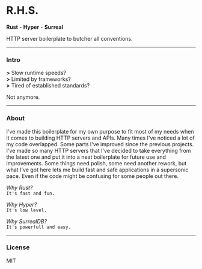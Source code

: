 # R.H.S.

**Rust** - **Hyper** - **Surreal**

HTTP server boilerplate to butcher all conventions.

___

### Intro
**>** Slow runtime speeds? <br>
**>** Limited by frameworks? <br>
**>** Tired of established standards? <br>

Not anymore.

___

### About
I've made this boilerplate for my own purpose to fit most of my needs when it comes to building HTTP servers and APIs.
Many times I've noticed a lot of my code overlapped. Some parts I've improved since the previous projects. I've made so many
HTTP servers that I've decided to take everything from the latest one and put it into a neat boilerplate for future use
and improvements. Some things need polish, some need another rework, but what I've got here lets me build fast and safe 
applications in a supersonic pace. Even if the code might be confusing for some people out there.

_Why Rust?_ <br>
`It's fast and fun.`

_Why Hyper?_ <br>
`It's low level.`

_Why SurrealDB?_ <br>
`It's powerfull and easy.`

___

### License
MIT
